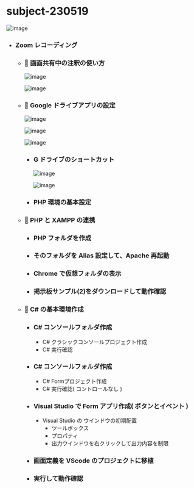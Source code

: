 # subject-230519

![image](https://github.com/winofsql/subject-230519/assets/1501327/b972d5e5-c874-471b-afb4-772961238449)

- ### Zoom レコーディング
  - ### 🔴 画面共有中の注釈の使い方
    ![image](https://github.com/winofsql/subject-230519/assets/1501327/6ebfdb00-4df0-4b33-81da-593159df04b1)
    
    ![image](https://github.com/winofsql/subject-230519/assets/1501327/7e16bf17-1ae3-4c89-be7e-135c0aeeb9d2)

  - ### 🔴 Google ドライブアプリの設定
    ![image](https://github.com/winofsql/subject-230519/assets/1501327/6fc2b3dd-2e11-4533-bac9-71fe804b780f)
 
    ![image](https://github.com/winofsql/subject-230519/assets/1501327/17fd1f4a-1e7d-46c0-8f39-c7baacddd39a)

    ![image](https://github.com/winofsql/subject-230519/assets/1501327/9591da5f-e490-4c4d-9708-791b8908c41c)


    - ### G ドライブのショートカット
      ![image](https://github.com/winofsql/subject-230519/assets/1501327/8e5d8da5-8ea1-4b70-8ca3-cd2b9368760f)
      
      ![image](https://github.com/winofsql/subject-230519/assets/1501327/17101d8c-0ac9-4ef9-aa68-f01d6e9ad0b2)
   
    - ### PHP 環境の基本設定

  - ### 🔴 PHP と XAMPP の連携
    - ### PHP フォルダを作成
    - ### そのフォルダを Alias 設定して、Apache 再起動
    - ### Chrome で仮想フォルダの表示
    - ### 掲示板サンプル(2)をダウンロードして動作確認

  - ### 🔴 C# の基本環境作成
    - ### C# コンソールフォルダ作成
      - C# クラシックコンソールプロジェクト作成
      - C# 実行確認
    - ### C# コンソールフォルダ作成
      - C# Formプロジェクト作成
      - C# 実行確認( コントロールなし )
    - ### Visual Studio で Form アプリ作成( ボタンとイベント )
      - Visual Studio の ウインドウの初期配置
        - ツールボックス
        - プロパティ
        - 出力ウインドウを右クリックして出力内容を制限
    - ### 画面定義を VScode のプロジェクトに移植
    - ### 実行して動作確認
